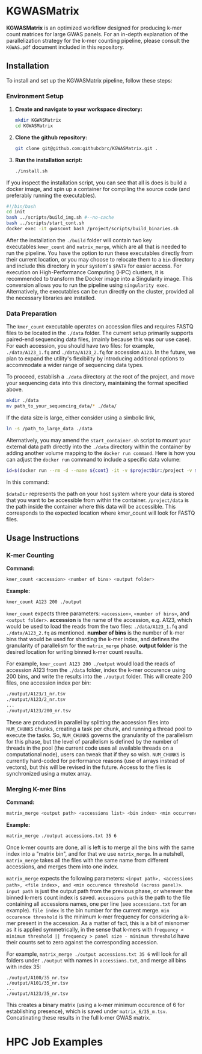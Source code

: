 
# KGWASMatrix

**KGWASMatrix** is an optimized workflow designed for producing k-mer count matrices for large GWAS panels. For an in-depth explanation of the parallelization strategy for the k-mer counting pipeline, please consult the `KGWAS.pdf` document included in this repository.

## Installation

To install and set up the KGWASMatrix pipeline, follow these steps:

### Environment Setup

1. **Create and navigate to your workspace directory:**
   ```bash
   mkdir KGWASMatrix
   cd KGWASMatrix
   ```


2. **Clone the github repository:**
   ```bash
   git clone git@github.com:githubcbrc/KGWASMatrix.git .
   ```

3. **Run the installation script:**

   ```bash
   ./install.sh
   ```

If you inspect the installation script, you can see that all is does is build a docker image, and spin up a container for compiling the source code (and preferably running the executables).
   ```bash
   #!/bin/bash
   cd init
   bash ../scripts/build_img.sh #--no-cache
   bash ../scripts/start_cont.sh
   docker exec -it gwascont bash /project/scripts/build_binaries.sh
   ```
After the installation the ``./build`` folder will contain two key executables:``kmer_count`` and ``matrix_merge``, which are all that is needed to run the pipeline. You have the option to run these executables directly from their current location, or you may choose to relocate them to a ``bin`` directory and include this directory in your system's ``$PATH`` for easier access. For execution on High-Performance Computing (HPC) clusters, it is recommended to transform the Docker image into a Singularity image. This conversion allows you to run the pipeline using ``singularity exec``. Alternatively, the executables can be run directly on the cluster, provided all the necessary libraries are installed.

### Data Preparation

The ``kmer_count`` executable operates on accession files and requires FASTQ files to be located in the ``./data`` folder. The current setup primarily supports paired-end sequencing data files, (mainly because this was our use case). For each accession, you should have two files: for example, ``./data/A123_1.fq`` and ``./data/A123_2.fq`` for accession ``A123``. In the future, we plan to expand the utility's flexibility by introducing additional options to accommodate a wider range of sequencing data types.

 To proceed, establish a ``./data`` directory at the root of the project, and move your sequencing data into this directory, maintaining the format specified above. 
```bash
mkdir ./data
mv path_to_your_sequencing_data/* ./data/
```
If the data size is large, either consider using a simbolic link, 
```bash
ln -s /path_to_large_data ./data
```


Alternatively, you may amend the ``start_container.sh`` script to mount your external data path directly into the ``./data`` directory within the container by adding another volume mapping to the ``docker run command``. Here is how you can adjust the ``docker run`` command to include a specific data volume:

```bash
id=$(docker run --rm -d --name ${cont} -it -v $projectDir:/project -v $dataDir:/project/data ${img})
```
In this command:

``$dataDir`` represents the path on your host system where your data is stored that you want to be accessible from within the container.
``/project/data`` is the path inside the container where this data will be accessible. This corresponds to the expected location where kmer_count will look for FASTQ files.




## Usage Instructions
### K-mer Counting
**Command:**
```bash
kmer_count <accession> <number of bins> <output folder>
```
**Example:**
```bash
kmer_count A123 200 ./output
```
`kmer_count` expects three parameters: ``<accession>``, ``<number of bins>``, and ``<output folder>``. **accession** is the name of the accession, e.g. A123, which would be used to load the reads from the two files: `./data/A123_1.fq` and `./data/A123_2.fq` as mentioned. **number of bins** is the number of k-mer bins that would be used for sharding the k-mer index, and defines the granularity of parallelism for the ``matrix_merge`` phase. **output folder** is the desired location for writing binned k-mer count results.

For example, `kmer_count A123 200 ./output` would load the reads of accession A123 from the `./data` folder, index the k-mer occurence using 200 bins, and write the results into the `./output` folder. This will create 200 files, one accession index per bin:

```bash
./output/A123/1_nr.tsv
./output/A123/2_nr.tsv
...
./output/A123/200_nr.tsv
```

These are produced in parallel by splitting the accession files into `NUM_CHUNKS` chunks, creating a task per chunk, and running a thread pool to execute the tasks. So, ``NUM_CHUNKS`` governs the granularity of the parallelism for this phase, but the level of parallelism is defined by the number of threads in the pool (the current code uses all available threads on a computational node), users can tweak that if they so wish. `NUM_CHUNKS` is currently hard-coded for performance reasons (use of arrays instead of vectors), but this will be revised in the future. Access to the files is synchronized using a mutex array.

### Merging K-mer Bins
**Command:**
```bash
matrix_merge <output path> <accessions list> <bin index> <min occurrence threshold>
```
**Example:**
```bash
matrix_merge ./output accessions.txt 35 6
```

Once k-mer counts are done, all is left is to merge all the bins with the same index into a "matrix bin", and for that we use ``matrix_merge``. In a nutshell, `matrix_merge` takes all the files with the same name from different accessions, and merges them into one index.

`matrix_merge` expects the following parameters: `<input path>, <accessions path>, <file index>, and <min occurence threshold (across panel)>`. `input path` is just the output path from the previous phase, or wherever the binned k-mers count index is saved. `accessions path` is the path to the file containing all accessions names, one per line (see ``accessions.txt`` for an example). `file index` is the bin number for the current merge. `min occurence threshold` is the minimum k-mer frequency for considering a k-mer present in the accession. As a matter of fact, this is a bit of misnomer as it is applied symmetrically, in the sense that k-mers with ``frequency < minimum threshold || frequency > panel size - minimum threshold`` have their counts set to zero against the corresponding accession.

For example, `matrix_merge ./output accessions.txt 35 6` will look for all folders under `./output` with names in `accessions.txt`, and merge all bins with index 35:  
```
./output/A100/35_nr.tsv
./output/A101/35_nr.tsv
...
./output/A123/35_nr.tsv
```
This creates a binary matrix (using a k-mer minimum occurence of 6 for establishing presence), which is saved under `matrix_6/35_m.tsv`. Concatinating these results in the full k-mer GWAS matrix.






# HPC Job Examples
